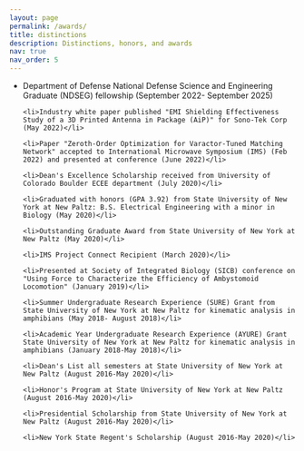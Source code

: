 ```yaml
---
layout: page
permalink: /awards/
title: distinctions
description: Distinctions, honors, and awards 
nav: true
nav_order: 5
---
```

<ul>
	<li>Department of Defense National Defense Science and Engineering Graduate (NDSEG) fellowship (September 2022- September 2025)</li>

	<li>Industry white paper published "EMI Shielding Effectiveness Study of a 3D Printed Antenna in Package (AiP)" for Sono-Tek Corp (May 2022)</li>

	<li>Paper "Zeroth-Order Optimization for Varactor-Tuned Matching Network" accepted to International Microwave Symposium (IMS) (Feb 2022) and presented at conference (June 2022)</li>

	<li>Dean's Excellence Scholarship received from University of Colorado Boulder ECEE department (July 2020)</li>

	<li>Graduated with honors (GPA 3.92) from State University of New York at New Paltz: B.S. Electrical Engineering with a minor in Biology (May 2020)</li>

	<li>Outstanding Graduate Award from State University of New York at New Paltz (May 2020)</li>

	<li>IMS Project Connect Recipient (March 2020)</li>

	<li>Presented at Society of Integrated Biology (SICB) conference on "Using Force to Characterize the Efficiency of Ambystomoid Locomotion" (January 2019)</li>

	<li>Summer Undergraduate Research Experience (SURE) Grant from State University of New York at New Paltz for kinematic analysis in amphibians (May 2018- August 2018)</li>

	<li>Academic Year Undergraduate Research Experience (AYURE) Grant State University of New York at New Paltz for kinematic analysis in amphibians (January 2018-May 2018)</li>

	<li>Dean's List all semesters at State University of New York at New Paltz (August 2016-May 2020)</li>
	
	<li>Honor's Program at State University of New York at New Paltz (August 2016-May 2020)</li>

	<li>Presidential Scholarship from State University of New York at New Paltz (August 2016-May 2020)</li>

	<li>New York State Regent's Scholarship (August 2016-May 2020)</li>
</ul>
